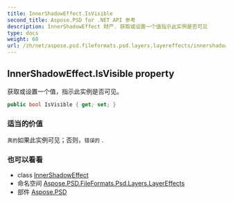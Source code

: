 ```yaml
---
title: InnerShadowEffect.IsVisible
second_title: Aspose.PSD for .NET API 参考
description: InnerShadowEffect 财产. 获取或设置一个值指示此实例是否可见
type: docs
weight: 60
url: /zh/net/aspose.psd.fileformats.psd.layers.layereffects/innershadoweffect/isvisible/
---
```

## InnerShadowEffect.IsVisible property

获取或设置一个值，指示此实例是否可见。

```csharp
public bool IsVisible { get; set; }
```

### 适当的价值

`真的`如果此实例可见；否则，`错误的` .

### 也可以看看

* class [InnerShadowEffect](../)
* 命名空间 [Aspose.PSD.FileFormats.Psd.Layers.LayerEffects](../../innershadoweffect/)
* 部件 [Aspose.PSD](../../../)


